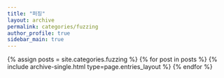 ```yaml
---
title: "퍼징"
layout: archive
permalink: categories/fuzzing
author_profile: true
sidebar_main: true
---
```



{% assign posts = site.categories.fuzzing %}
{% for post in posts %} {% include archive-single.html type=page.entries_layout %} {% endfor %}
